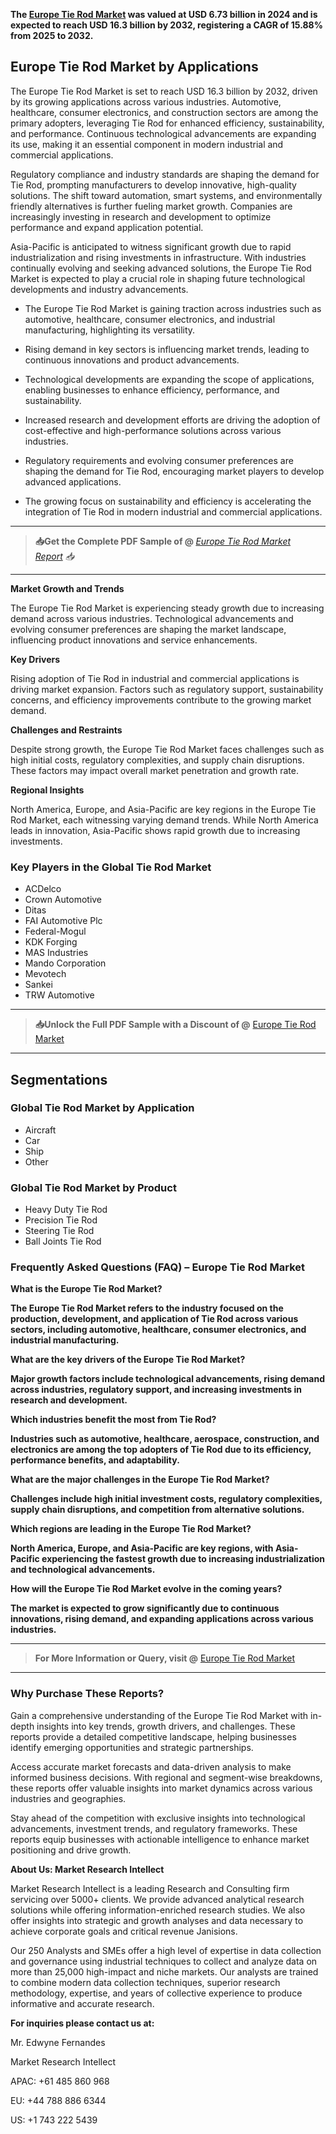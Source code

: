 <p><strong>The <a href="https://www.marketresearchintellect.com/download-sample/?rid=152516&amp;utm_source=Pulse-April-Europe&amp;utm_medium=852">Europe Tie Rod Market</a> was valued at USD 6.73 billion in 2024 and is expected to reach USD 16.3 billion by 2032, registering a CAGR of 15.88% from 2025 to 2032.</strong></p><h2>Europe Tie Rod Market by Applications&nbsp;</h2><p><p>The Europe Tie Rod Market is set to reach USD 16.3 billion by 2032, driven by its growing applications across various industries. Automotive, healthcare, consumer electronics, and construction sectors are among the primary adopters, leveraging Tie Rod for enhanced efficiency, sustainability, and performance. Continuous technological advancements are expanding its use, making it an essential component in modern industrial and commercial applications.</p><p>Regulatory compliance and industry standards are shaping the demand for Tie Rod, prompting manufacturers to develop innovative, high-quality solutions. The shift toward automation, smart systems, and environmentally friendly alternatives is further fueling market growth. Companies are increasingly investing in research and development to optimize performance and expand application potential.</p><p>Asia-Pacific is anticipated to witness significant growth due to rapid industrialization and rising investments in infrastructure. With industries continually evolving and seeking advanced solutions, the Europe Tie Rod Market is expected to play a crucial role in shaping future technological developments and industry advancements.</p></p><ul><li><p>The Europe Tie Rod Market is gaining traction across industries such as automotive, healthcare, consumer electronics, and industrial manufacturing, highlighting its versatility.</p></li><li><p>Rising demand in key sectors is influencing market trends, leading to continuous innovations and product advancements.</p></li><li><p>Technological developments are expanding the scope of applications, enabling businesses to enhance efficiency, performance, and sustainability.</p></li><li><p>Increased research and development efforts are driving the adoption of cost-effective and high-performance solutions across various industries.</p></li><li><p>Regulatory requirements and evolving consumer preferences are shaping the demand for Tie Rod, encouraging market players to develop advanced applications.</p></li><li><p>The growing focus on sustainability and efficiency is accelerating the integration of Tie Rod in modern industrial and commercial applications.</p></li></ul><hr /><blockquote><p><strong><span class="font-[700]">📥Get the Complete PDF Sample of @ </span></strong><em><span class="font-[700]"><a href="https://www.marketresearchintellect.com/download-sample/?rid=152516&amp;utm_source=Pulse-April-Europe&amp;utm_medium=852" target="_blank" data-tracking-control-name="article-ssr-frontend-pulse_little-text-block" data-tracking-will-navigate="" data-test-link="">Europe Tie Rod Market Report</a>&nbsp;📥</span></em></p></blockquote><hr /><p class="" data-start="77" data-end="360"><strong data-start="77" data-end="105">Market Growth and Trends</strong></p><p class="" data-start="77" data-end="360">The Europe Tie Rod Market is experiencing steady growth due to increasing demand across various industries. Technological advancements and evolving consumer preferences are shaping the market landscape, influencing product innovations and service enhancements.</p><p class="" data-start="362" data-end="606"><strong data-start="362" data-end="377">Key Drivers</strong></p><p class="" data-start="362" data-end="606">Rising adoption of Tie Rod in industrial and commercial applications is driving market expansion. Factors such as regulatory support, sustainability concerns, and efficiency improvements contribute to the growing market demand.</p><p class="" data-start="608" data-end="849"><strong data-start="608" data-end="637">Challenges and Restraints</strong></p><p class="" data-start="608" data-end="849">Despite strong growth, the Europe Tie Rod Market faces challenges such as high initial costs, regulatory complexities, and supply chain disruptions. These factors may impact overall market penetration and growth rate.</p><p class="" data-start="851" data-end="1095"><strong data-start="851" data-end="872">Regional Insights</strong></p><p class="" data-start="851" data-end="1095">North America, Europe, and Asia-Pacific are key regions in the Europe Tie Rod Market, each witnessing varying demand trends. While North America leads in innovation, Asia-Pacific shows rapid growth due to increasing investments.</p><p><h3>Key Players in the Global Tie Rod Market </h3><ul><li>ACDelco</li><li>Crown Automotive</li><li>Ditas</li><li>FAI Automotive Plc</li><li>Federal-Mogul</li><li>KDK Forging</li><li>MAS Industries</li><li>Mando Corporation</li><li>Mevotech</li><li>Sankei</li><li>TRW Automotive</li></ul></p><hr /><blockquote><p><strong>📥Unlock the Full PDF Sample with a Discount of @</strong> <a href="https://www.marketresearchintellect.com/ask-for-discount/?rid=152516&amp;utm_source=Pulse-April-Europe&amp;utm_medium=852">Europe Tie Rod Market</a></p></blockquote><hr /><p><h2>Segmentations</h2><h3>Global Tie Rod Market by Application</h3><ul><li>Aircraft</li><li>Car</li><li>Ship</li><li>Other</li></ul><h3>Global Tie Rod Market by Product</h3><ul><li>Heavy Duty Tie Rod</li><li>Precision Tie Rod</li><li>Steering Tie Rod</li><li>Ball Joints Tie Rod</li></ul></p><h3><strong>Frequently Asked Questions (FAQ) &ndash; Europe Tie Rod Market</strong></h3><p><strong>What is the Europe Tie Rod Market?</strong></p><p><strong>The Europe Tie Rod Market refers to the industry focused on the production, development, and application of Tie Rod across various sectors, including automotive, healthcare, consumer electronics, and industrial manufacturing.</strong></p><p><strong>What are the key drivers of the Europe Tie Rod Market?</strong></p><p><strong>Major growth factors include technological advancements, rising demand across industries, regulatory support, and increasing investments in research and development.</strong></p><p><strong>Which industries benefit the most from Tie Rod?</strong></p><p><strong>Industries such as automotive, healthcare, aerospace, construction, and electronics are among the top adopters of Tie Rod due to its efficiency, performance benefits, and adaptability.</strong></p><p><strong>What are the major challenges in the Europe Tie Rod Market?</strong></p><p><strong>Challenges include high initial investment costs, regulatory complexities, supply chain disruptions, and competition from alternative solutions.</strong></p><p><strong>Which regions are leading in the Europe Tie Rod Market?</strong></p><p><strong>North America, Europe, and Asia-Pacific are key regions, with Asia-Pacific experiencing the fastest growth due to increasing industrialization and technological advancements.</strong></p><p><strong>How will the Europe Tie Rod Market evolve in the coming years?</strong></p><p><strong>The market is expected to grow significantly due to continuous innovations, rising demand, and expanding applications across various industries.</strong></p><hr /><blockquote><p><span class="font-[700]"><strong>For More Information or Query, visit&nbsp;@</strong>&nbsp;</span><span class="font-[700]"><a href="https://www.marketresearchintellect.com/product/global-tie-rod-market-size-and-forecast/?utm_source=Linkedin&utm_medium=852" target="_blank" data-tracking-control-name="article-ssr-frontend-pulse_little-text-block" data-tracking-will-navigate="" data-test-link="">Europe Tie Rod Market</a></span></p></blockquote><hr /><h3><strong data-start="0" data-end="31">Why Purchase These Reports?</strong></h3><p class="" data-start="35" data-end="297">Gain a comprehensive understanding of the Europe Tie Rod Market with in-depth insights into key trends, growth drivers, and challenges. These reports provide a detailed competitive landscape, helping businesses identify emerging opportunities and strategic partnerships.</p><p class="" data-start="299" data-end="540">Access accurate market forecasts and data-driven analysis to make informed business decisions. With regional and segment-wise breakdowns, these reports offer valuable insights into market dynamics across various industries and geographies.</p><p class="" data-start="542" data-end="784">Stay ahead of the competition with exclusive insights into technological advancements, investment trends, and regulatory frameworks. These reports equip businesses with actionable intelligence to enhance market positioning and drive growth.</p><p><strong><span class="font-[700]">About Us: Market Research Intellect</span></strong></p><p><span class="">Market Research Intellect is a leading Research and Consulting firm servicing over 5000+ clients. We provide advanced analytical research solutions while offering information-enriched research studies.&nbsp;</span>We also offer insights into strategic and growth analyses and data necessary to achieve corporate goals and critical revenue Janisions.</p><p><span class="">Our 250 Analysts and SMEs offer a high level of expertise in data collection and governance using industrial techniques to collect and analyze data on more than 25,000 high-impact and niche markets. Our analysts are trained to combine modern data collection techniques, superior research methodology, expertise, and years of collective experience to produce informative and accurate research.</span></p><p><strong>For inquiries please contact us at:</strong></p><p>Mr. Edwyne Fernandes</p><p>Market Research Intellect</p><p>APAC: +61 485 860 968</p><p>EU: +44 788 886 6344</p><p>US: +1 743 222 5439</p>